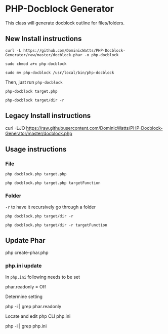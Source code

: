 
# PHP-Docblock Generator

This class will generate docblock outline for files/folders.

## New Install instructions

    curl -L https://github.com/DominicWatts/PHP-Docblock-Generator/raw/master/docblock.phar -o php-docblock
    
    sudo chmod a+x php-docblock
 
    sudo mv php-docblock /usr/local/bin/php-docblock

Then, just run `php-docblock`

    php-docblock target.php
    
    php-docblock target/dir -r

## Legacy Install instructions

curl -LJO https://raw.githubusercontent.com/DominicWatts/PHP-Docblock-Generator/master/docblock.php

## Usage instructions

### File

    php docblock.php target.php

    php docblock.php target.php targetFunction

### Folder 

`-r` to have it recursively go through a folder

    php docblock.php target/dir -r

    php docblock.php target/dir -r targetFunction

## Update Phar

   php create-phar.php
   
### php.ini update
   
In `php.ini` following needs to be set
   
   phar.readonly = Off
   
Determine setting   
   
   php -i | grep phar.readonly
   
Locate and edit php CLI php.ini   
   
   php -i | grep php.ini
   
   
   
   
   
   
